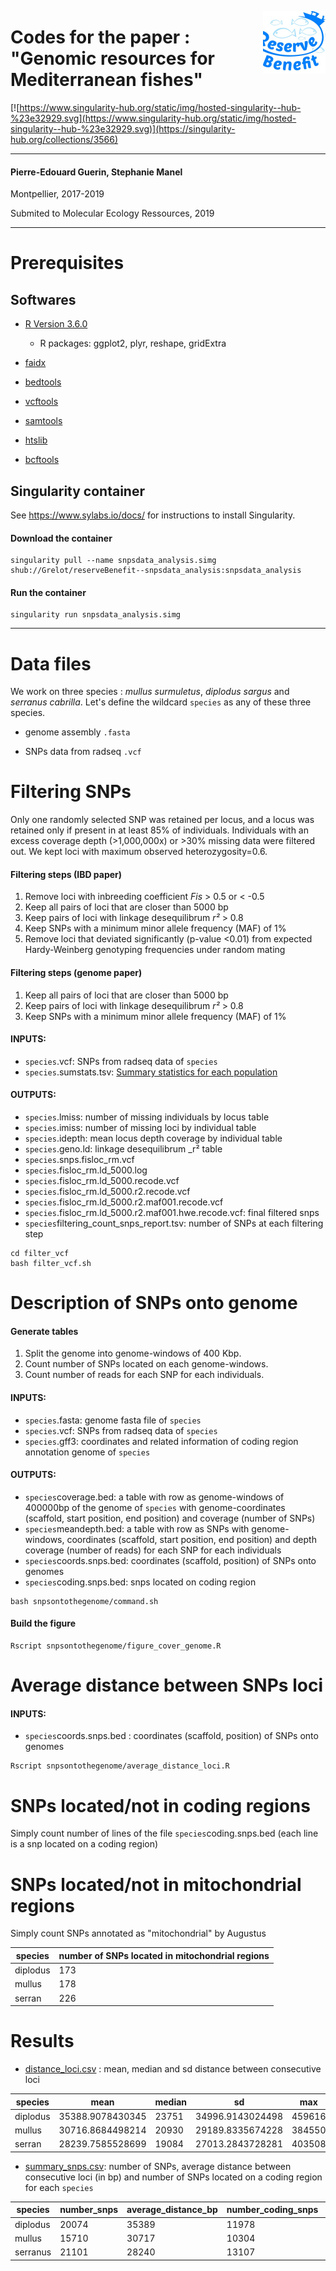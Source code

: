 <a href="https://www.biodiversa.org/1023"><img align="right" width="100" height="100" src="reservebenefit.jpg"></a>

# Codes for the paper : "Genomic resources for Mediterranean fishes"

[![https://www.singularity-hub.org/static/img/hosted-singularity--hub-%23e32929.svg](https://www.singularity-hub.org/static/img/hosted-singularity--hub-%23e32929.svg)](https://singularity-hub.org/collections/3566)

_______________________________________________________________________________



#### Pierre-Edouard Guerin, Stephanie Manel

Montpellier, 2017-2019

Submited to Molecular Ecology Ressources, 2019


_______________________________________________________________________________

# Prerequisites

## Softwares

- [R Version 3.6.0](https://cran.r-project.org/)
	* R packages: ggplot2, plyr, reshape, gridExtra

- [faidx](http://www.htslib.org/doc/faidx.html)

- [bedtools](https://bedtools.readthedocs.io/en/latest/)

- [vcftools](http://vcftools.sourceforge.net/)

- [samtools](http://www.htslib.org/download/)

- [htslib](http://www.htslib.org/download/)

- [bcftools](http://www.htslib.org/download/)



## Singularity container

See https://www.sylabs.io/docs/ for instructions to install Singularity.

#### Download the container

```
singularity pull --name snpsdata_analysis.simg shub://Grelot/reserveBenefit--snpsdata_analysis:snpsdata_analysis
```

#### Run the container

```
singularity run snpsdata_analysis.simg
```

_______________________________________________________________________________


# Data files

We work on three species : _mullus surmuletus_, _diplodus sargus_ and _serranus cabrilla_.
Let's define the wildcard `species` as any of these three species.

* genome assembly `.fasta`

* SNPs data from radseq `.vcf`

# Filtering SNPs

Only one randomly selected SNP was retained per locus, and a locus was retained only if present in at least 85% of individuals. Individuals with an excess coverage depth (>1,000,000x) or >30% missing data were filtered out. We kept loci with maximum observed heterozygosity=0.6.

#### Filtering steps (IBD paper)
1. Remove loci with inbreeding coefficient _Fis_ > 0.5 or < -0.5
2. Keep all pairs of loci that are closer than 5000 bp
3. Keep pairs of loci with linkage desequilibrum _r²_ > 0.8
4. Keep SNPs with a minimum minor allele frequency (MAF) of 1%
5. Remove loci that deviated significantly (p-value <0.01) from expected Hardy-Weinberg genotyping frequencies under random mating


#### Filtering steps (genome paper)
1. Keep all pairs of loci that are closer than 5000 bp
2. Keep pairs of loci with linkage desequilibrum _r²_ > 0.8
3. Keep SNPs with a minimum minor allele frequency (MAF) of 1%


#### INPUTS:

* `species`.vcf: SNPs from radseq data of `species` 
* `species`.sumstats.tsv: [Summary statistics for each population](http://catchenlab.life.illinois.edu/stacks/manual-v1/#pfiles)


#### OUTPUTS: 

* `species`.lmiss: number of missing individuals by locus table
* `species`.imiss: number of missing loci by individual table
* `species`.idepth: mean locus depth coverage by individual table
* `species`.geno.ld: linkage desequilibrum _r² table
* `species`.snps.fisloc_rm.vcf
* `species`.fisloc_rm.ld_5000.log        
* `species`.fisloc_rm.ld_5000.recode.vcf  
* `species`.fisloc_rm.ld_5000.r2.recode.vcf                 
* `species`.fisloc_rm.ld_5000.r2.maf001.recode.vcf
* `species`.fisloc_rm.ld_5000.r2.maf001.hwe.recode.vcf: final filtered snps
* `species`filtering_count_snps_report.tsv: number of SNPs at each filtering step


```
cd filter_vcf
bash filter_vcf.sh
```

# Description of SNPs onto genome

#### Generate tables

1. Split the genome into genome-windows of 400 Kbp.
2. Count number of SNPs located on each genome-windows.
3. Count number of reads for each SNP for each individuals.

#### INPUTS:
* `species`.fasta: genome fasta file of `species`
* `species`.vcf: SNPs from radseq data of `species`
* `species`.gff3: coordinates and related information of coding region annotation genome of `species`

#### OUTPUTS: 
* `species`coverage.bed: a table with row as genome-windows of 400000bp of the genome of `species` with genome-coordinates (scaffold, start position, end position) and coverage (number of SNPs)
* `species`meandepth.bed: a table with row as SNPs with genome-windows, coordinates (scaffold, start position, end position) and depth coverage (number of reads) for each SNP for each individuals
* `species`coords.snps.bed: coordinates (scaffold, position) of SNPs onto genomes
* `species`coding.snps.bed: snps located on coding region


```
bash snpsontothegenome/command.sh
```

#### Build the figure

```
Rscript snpsontothegenome/figure_cover_genome.R
```

# Average distance between SNPs loci

#### INPUTS:
* `species`coords.snps.bed : coordinates (scaffold, position) of SNPs onto genomes


```
Rscript snpsontothegenome/average_distance_loci.R
```

# SNPs located/not in coding regions

Simply count number of lines of the file `species`coding.snps.bed (each line is a snp located on a coding region)


# SNPs located/not in mitochondrial regions

Simply count SNPs annotated as "mitochondrial" by Augustus

species  | number of SNPs located in mitochondrial regions 
---------|-------------------------------------------------
diplodus |  173
mullus   | 178
serran   |  226


# Results

* [distance_loci.csv](results/distance_loci.csv) : mean, median and sd distance between consecutive loci


species |  mean            | median|   sd             | max     | min
---------|------------------|-------|------------------|---------|----
diplodus | 35388.9078430345 | 23751 | 34996.9143024498 | 459616  |5000
mullus   | 30716.8684498214 | 20930 | 29189.8335674228 | 384550  |5002
serran   | 28239.7585528699 | 19084 | 27013.2843728281 | 403508  |733




* [summary_snps.csv](results/summary_snps.csv): number of SNPs, average distance between consecutive loci (in bp) and number of SNPs located on a coding region for each `species`

species   |   number_snps  |   average_distance_bp   |   number_coding_snps  | number_mitochondrial_snps
----------|----------------|-------------------------|-----------------------|--------------------------
diplodus  |   20074        |   35389                 |   11978               | 173 
mullus    |   15710        |   30717                 |   10304               | 178
serranus  |   21101        |   28240                 |   13107               | 226



